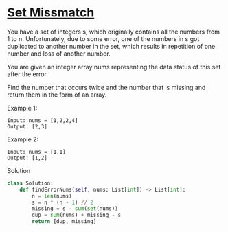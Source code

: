 # [Set Missmatch](https://leetcode.com/problems/set-mismatch/)

You have a set of integers s, which originally contains all the numbers from 1 to n. Unfortunately, due to some error, 
one of the numbers in s got duplicated to another number in the set, which results in repetition of one number and loss 
of another number.

You are given an integer array nums representing the data status of this set after the error.

Find the number that occurs twice and the number that is missing and return them in the form of an array.

Example 1:
```
Input: nums = [1,2,2,4]
Output: [2,3]
```
Example 2:
```
Input: nums = [1,1]
Output: [1,2]
```
Solution
```python
class Solution:
    def findErrorNums(self, nums: List[int]) -> List[int]:
        n = len(nums)
        s = n * (n + 1) // 2
        missing = s - sum(set(nums))
        dup = sum(nums) + missing - s
        return [dup, missing]
```
